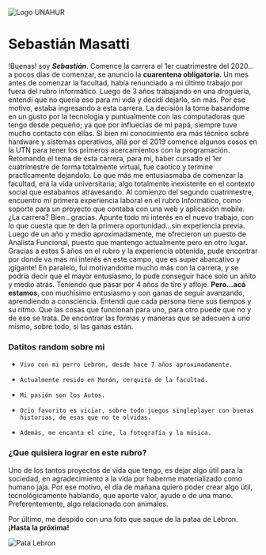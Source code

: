 ![Logo UNAHUR](./UNAHUR.png)

# Sebastián Masatti

!Buenas! soy **_Sebastián_**. Comence la carrera el 1er cuatrimestre del 2020... a pocos días de comenzar, se anuncio la **cuarentena obligatoria**. Un mes antes de comenzar la facultad, había renunciado a mi último trabajo por fuera del rubro informático. Luego de 3 años trabajando en una droguería, entendí que no quería eso para mi vida y decidí dejarlo, sin más.
Por ese motivo, estaba ingresando a esta carrera. La decisión la tome basandome en un gusto por la tecnología y puntualmente con las computadoras que tengo desde pequeño; ya que por influecias de mi papá, siempre tuve mucho contacto con ellas. Si bien mi conocimiento era más técnico sobre hardware y sistemas operativos, allá por el 2019 comence algunos cosos en la UTN para tener los primeros acercamientos con la programación.
Retomando el tema de esta carrera, para mi, haber cursado el 1er cuatrimestre de forma totalmente virtual, fue caotíco y termine practicamente dejandolo. Lo que más me entusiasmaba de comenzar la facultad, era la vida universitaria; algo totalmente inexistente en el contexto social que estabamos atravesando.
Al comienzo del segundo cuatrimestre, encuentro mi primera experiencia laboral en el rubro Informático, como soporte para un proyecto que contaba con una web y aplicación mobile. ¿La carrera? Bien...gracias.
Apunte todo mi interés en el nuevo trabajo, con lo que cuesta que te den la primera oportunidad...sin experiencia previa.
Luego de un año y medio aproximadamente, me ofrecieron un puesto de Analista Funcional, puesto que mantengo actualmente pero en otro lugar.
Gracias a estos 5 años en el rubro y la experiencia obtenida, pude encontrar por donde va mas mi interés en este campo, que es super abarcativo y ¡gigante!
En paralelo, fui motivandome mucho más con la carrera, y se podría decir que el mayor entusiasmo, lo pude conseguir hace solo un añito y medio atrás. Teniendo que pasar por 4 años de tire y afloje.
**Pero...acá estamos**, con muchísimo entusiasmo y con ganas de seguir avanzando, aprendiendo a consciencia. Entendí que cada persona tiene sus tiempos y su ritmo. Que las cosas que funcionan para uno, para otro puede que no y de eso se trata. De encontrar las formas y maneras que se adecuen a uno mismo, sobre todo, si las ganas están.


### Datitos random sobre mi
-     Vivo con mi perro Lebron, desde hace 7 años aproximadamente.
-     Actualmente resido en Morón, cerquita de la facultad.
-     Mi pasión son los Autos.
-     Ocio favorito es viciar, sobre todo juegos singleplayer con buenas historias, de esas que no te olvidas.
-     Además, me encanta el cine, la fotografía y la música.


### ¿Que quisiera lograr en este rubro?

Uno de los tantos proyectos de vida que tengo, es dejar algo útil para la sociedad, en agradecimiento a la vida por haberme materializado como humano jaja. Por ese motivo, el día de mañana quiero poder crear algo útil, tecnológicamente hablando, que aporte valor, ayude o de una mano. Preferentemente, algo relacionado con animales.

Por último, me despido con una foto que saque de la pataa de Lebron. **¡Hasta la próxima!**

![Pata Lebron](./sebanyus-7623.jpg)
